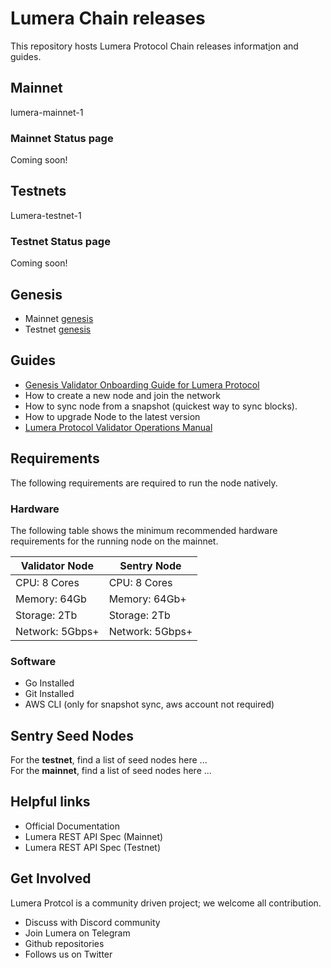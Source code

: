 # Lumera Chain releases

This repository hosts Lumera Protocol Chain releases informat[i]()on and guides.

## Mainnet
lumera-mainnet-1

### Mainnet Status page
Coming soon!

## Testnets
Lumera-testnet-1

### Testnet Status page
Coming soon!

## Genesis
* Mainnet [genesis](mainnet)
* Testnet [genesis](testnet) 

## Guides
* [Genesis Validator Onboarding Guide for Lumera Protocol](docs/GENESIS_VALIDATOR_ONBOARDING.md)
* How to create a new node and join the network
* How to sync node from a snapshot (quickest way to sync blocks).
* How to upgrade Node to the latest version
* [Lumera Protocol Validator Operations Manual](docs/VALIDATOR_GUIDE.md)

## Requirements
The following requirements are required to run the node natively.

### Hardware
The following table shows the minimum recommended hardware requirements for the running node on the mainnet.

| Validator Node | Sentry Node |
| --- | --- |
| CPU: 8 Cores | CPU: 8 Cores |
| Memory: 64Gb	| Memory: 64Gb+ |
| Storage: 2Tb	| Storage: 2Tb |
| Network: 5Gbps+	| Network: 5Gbps+ |

### Software
* Go Installed
* Git Installed
* AWS CLI (only for snapshot sync, aws account not required)

## Sentry Seed Nodes
For the **testnet**, find a list of seed nodes here ... <br>
For the **mainnet**, find a list of seed nodes here ...

## Helpful links
* Official Documentation
* Lumera REST API Spec (Mainnet)
* Lumera REST API Spec (Testnet)
  
## Get Involved
Lumera Protcol is a community driven project; we welcome all contribution.

* Discuss with Discord community<br>
* Join Lumera on Telegram<br>
* Github repositories<br>
* Follows us on Twitter<br>
